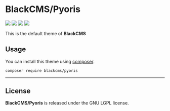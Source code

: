 # BlackCMS/Pyoris

<p>
    <a href="https://img.shields.io/github/v/release/blackcms/pyoris"><img src="https://img.shields.io/github/v/release/blackcms/pyoris"></a>
    <a href="https://img.shields.io/github/license/blackcms/pyoris"><img src="https://img.shields.io/github/license/blackcms/pyoris"></a>
    <a href="https://img.shields.io/github/forks/blackcms/pyoris"><img src="https://img.shields.io/github/forks/blackcms/pyoris"></a>
    <a href="https://img.shields.io/github/issues/blackcms/pyoris"><img src="https://img.shields.io/github/issues/blackcms/pyoris"></a>
</p>

This is the default theme of **BlackCMS**

## Usage

You can install this theme using [composer](https://getcomposer.org).

```sh
composer require blackcms/pyoris
```

---

## License

**BlackCMS/Pyoris** is released under the GNU LGPL license.
